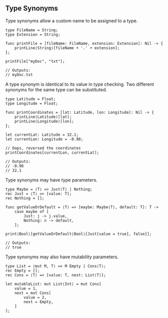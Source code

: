 ## Type Synonyms

Type synonyms allow a custom name to be assigned to a type.
```
type FileName = String;
type Extension = String;

func printFile = [fileName: FileName, extension: Extension]: Nil -> {
    printLine⟨String⟩[fileName + '.' + extension];
};

printFile["myDoc", "txt"];

// Outputs:
// myDoc.txt
```

A type synonym is identical to its value in type checking. Two different synonyms for the same type can be substituted.
```
type Latitude = Float;
type Longitude = Float;

func printCoordinates = [lat: Latitude, lon: Longitude]: Nil -> {
    printLine⟨Latitude⟩[lat];
    printLine⟨Longitude⟩[lon];
};

let currentLat: Latitude = 32.1;
let currentLon: Longitude = -0.98;

// Oops, reversed the coordinates
printCoordinates[currentLon, currentLat];

// Outputs:
// -0.98
// 32.1
```

Type synonyms may have type parameters.
```
type Maybe = ⟨T⟩ => Just⟨T⟩ | Nothing;
rec Just = ⟨T⟩ => [value: T];
rec Nothing = [];

func getValueOrDefault = ⟨T⟩ => [maybe: Maybe⟨T⟩, default: T]: T ->
    case maybe of [
        Just: j -> j.value,
        Nothing: n -> default,
    ];

print⟨Bool⟩[getValueOrDefault⟨Bool⟩[Just[value = true], false]];

// Outputs:
// true
```

Type synonyms may also have mutability parameters.
```
type List = ⟨mut M, T⟩ => M Empty | Cons⟨T⟩;
rec Empty = [];
rec Cons = ⟨T⟩ => [value: T, next: List⟨T⟩];

let mutableList: mut List⟨Int⟩ = mut Cons[
    value = 1,
    next = mut Cons[
        value = 2,
        next = Empty,
    ]
];
```